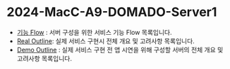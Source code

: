 # 2024-MacC-A9-DOMADO-Server1
- [기능 Flow](https://github.com/DeveloperAcademy-POSTECH/2024-MacC-A9-DOMADO-Server/wiki/%EA%B3%B5%EC%9C%A0%EC%9E%90%EC%A0%84%EA%B1%B0-%EC%84%9C%EB%B9%84%EC%8A%A4%EB%A5%BC-%EC%9C%84%ED%95%9C-%EC%A0%84%EC%B2%B4-%EA%B8%B0%EB%8A%A5-Flow#%EC%9E%90%EC%A0%84%EA%B1%B0-flow-%EC%97%90-%EB%94%B0%EB%A5%B8-%EC%98%88%EC%83%81%EB%90%98%EB%8A%94-feature-%EB%AA%A9%EB%A1%9D) : 서버 구성을 위한 서비스 기능 Flow 목록입니다.
- [Real Outline](https://github.com/DeveloperAcademy-POSTECH/2024-MacC-A9-DOMADO-Server/wiki/%EA%B3%B5%EC%9C%A0%EC%9E%90%EC%A0%84%EA%B1%B0-%EC%84%9C%EB%B9%84%EC%8A%A4-%EC%84%A4%EA%B3%84-%E2%80%90-Real): 실제 서비스 구현시 전체 개요 및 고려사항 목록입니다.
- [Demo Outline](https://github.com/DeveloperAcademy-POSTECH/2024-MacC-A9-DOMADO-Server/wiki/%EA%B3%B5%EC%9C%A0-%EC%9E%90%EC%A0%84%EA%B1%B0-%EC%84%9C%EB%B9%84%EC%8A%A4-%EC%84%A4%EA%B3%84-%E2%80%90-Sample) : 실제 서비스 구현 전 앱 시연을 위해 구성할 서버의 전체 개요 및 고려사항 목록입니다. 
